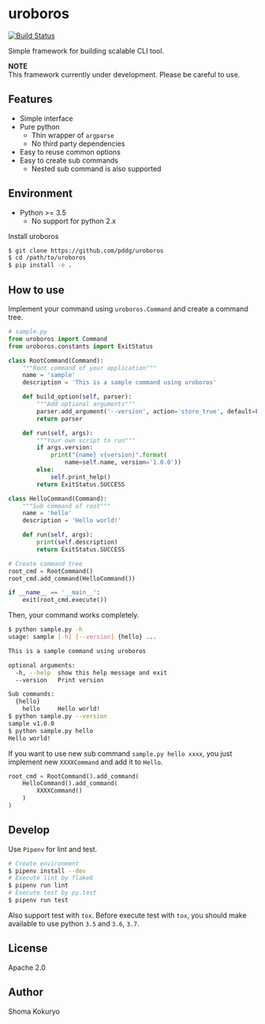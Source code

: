 # uroboros

[![Build Status](https://travis-ci.com/pddg/uroboros.svg?branch=master)](https://travis-ci.com/pddg/uroboros)

Simple framework for building scalable CLI tool.

**NOTE**  
This framework currently under development. Please be careful to use.

## Features

- Simple interface
- Pure python
    - Thin wrapper of `argparse`
    - No third party dependencies
- Easy to reuse common options
- Easy to create sub commands
    - Nested sub command is also supported

## Environment

- Python >= 3.5
    - No support for python 2.x

Install uroboros

```bash
$ git clone https://github.com/pddg/uroboros
$ cd /path/to/uroboros
$ pip install -e .
```

## How to use

Implement your command using `uroboros.Command` and create a command tree.

```python
# sample.py
from uroboros import Command
from uroboros.constants import ExitStatus

class RootCommand(Command):
    """Root command of your application"""
    name = 'sample'
    description = 'This is a sample command using uroboros'

    def build_option(self, parser):
        """Add optional arguments"""
        parser.add_argument('--version', action='store_true', default=False, help='Print version')
        return parser

    def run(self, args):
        """Your own script to run"""
        if args.version:
            print("{name} v{version}".format(
                name=self.name, version='1.0.0'))
        else:
            self.print_help()
        return ExitStatus.SUCCESS

class HelloCommand(Command):
    """Sub command of root"""
    name = 'hello'
    description = 'Hello world!'

    def run(self, args):
        print(self.description)
        return ExitStatus.SUCCESS

# Create command tree
root_cmd = RootCommand()
root_cmd.add_command(HelloCommand())

if __name__ == '__main__':
    exit(root_cmd.execute())
```

Then, your command works completely.

```bash
$ python sample.py -h
usage: sample [-h] [--version] {hello} ...

This is a sample command using uroboros

optional arguments:
  -h, --help  show this help message and exit
  --version   Print version

Sub commands:
  {hello}
    hello     Hello world!
$ python sample.py --version
sample v1.0.0
$ python sample.py hello
Hello world!
```

If you want to use new sub command `sample.py hello xxxx`, you just implement new `XXXXCommand` and add it to `Hello`.

```python
root_cmd = RootCommand().add_command(
    HelloCommand().add_command(
        XXXXCommand()
    )
)
```

## Develop

Use `Pipenv` for lint and test.

```bash
# Create environment
$ pipenv install --dev
# Execute lint by flake8
$ pipenv run lint
# Execute test by py.test
$ pipenv run test
```

Also support test with `tox`. Before execute test with `tox`, you should make available to use python `3.5` and `3.6`, `3.7`.

## License

Apache 2.0

## Author

Shoma Kokuryo
